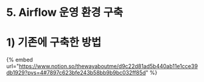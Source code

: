 # 5. Airflow 운영 환경 구축

# 1) 기존에 구축한 방법

{% embed url="https://www.notion.so/thewayaboutme/d9c22d81ad5b440ab11e1cce39db1929?pvs=4#7897c623bfe243b58bb9b9bc032ff85d" %}